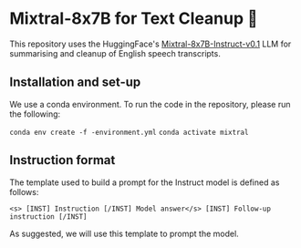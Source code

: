 # Mixtral-8x7B for Text Cleanup 🤗

This repository uses the HuggingFace's [Mixtral-8x7B-Instruct-v0.1](https://huggingface.co/mistralai/Mixtral-8x7B-Instruct-v0.1) LLM for summarising and cleanup of English speech transcripts. 

## Installation and set-up
We use a conda environment. To run the code in the repository, please run the following:

`conda env create -f -environment.yml`
`conda activate mixtral`


## Instruction format
The template used to build a prompt for the Instruct model is defined as follows:

`<s> [INST] Instruction [/INST] Model answer</s> [INST] Follow-up instruction [/INST]`

As suggested, we will use this template to prompt the model.